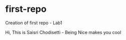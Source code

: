 # first-repo
Creation of first repo - Lab1

Hi, This is Saisri Chodisetti - Being Nice makes you cool
